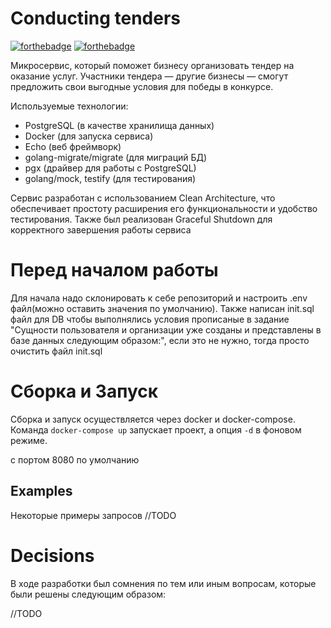 # Conducting tenders

[![forthebadge](https://forthebadge.com/images/badges/made-with-go.svg)](https://forthebadge.com) [![forthebadge](http://forthebadge.com/images/badges/built-with-love.svg)](http://forthebadge.com)

Микросервис, который поможет бизнесу организовать тендер на оказание услуг. Участники тендера — другие бизнесы — смогут предложить свои выгодные условия для победы в конкурсе.

Используемые технологии:
- PostgreSQL (в качестве хранилища данных)
- Docker (для запуска сервиса)
- Echo (веб фреймворк)
- golang-migrate/migrate (для миграций БД)
- pgx (драйвер для работы с PostgreSQL)
- golang/mock, testify (для тестирования)

Сервис разработан с использованием Clean Architecture, что обеспечивает простоту расширения его функциональности и удобство тестирования.
Также был реализован Graceful Shutdown для корректного завершения работы сервиса

# Перед началом работы
Для начала надо склонировать к себе репозиторий и настроить .env файл(можно оставить значения по умолчанию). Также написан init.sql файл для DB чтобы выполнялись условия прописаные в задание "Сущности пользователя и организации уже созданы и представлены в базе данных следующим образом:", если это не нужно, тогда просто очистить файл init.sql

# Сборка и Запуск
Сборка и запуск осуществляется через docker и docker-compose. Команда `docker-compose up` запускает проект, a опция `-d` в фоновом режиме.     

с портом 8080 по умолчанию

## Examples

Некоторые примеры запросов
  //TODO

# Decisions <a name="decisions"></a>

В ходе разработки был сомнения по тем или иным вопросам, которые были решены следующим образом:

//TODO
